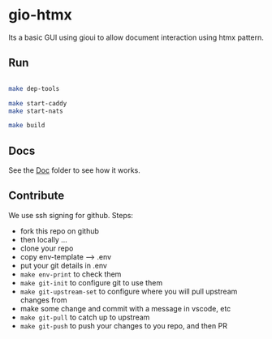 # gio-htmx

Its a basic GUI using gioui to allow document interaction using htmx pattern.

## Run

```sh

make dep-tools

make start-caddy
make start-nats

make build
```

## Docs

See the [Doc](doc/README.md) folder to see how it works.

## Contribute

We use ssh signing for github. Steps:

- fork this repo on github
- then locally ...
- clone your repo
- copy env-template --> .env
- put your git details in .env
- ```make env-print``` to check them
- ```make git-init``` to configure git to use them
- ```make git-upstream-set``` to configure where you will pull upstream changes from
- make some change and commit with a message in vscode, etc
- ```make git-pull``` to catch up to upstream
- ```make git-push``` to push your changes to you repo, and then PR

